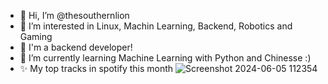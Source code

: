 - 👋 Hi, I’m @thesouthernlion
- 👀 I’m interested in Linux, Machin Learning, Backend, Robotics and Gaming
- :briefcase: I'm a backend developer!
- 🌱 I’m currently learning Machine Learning with Python and Chinesse :)
- ✨ My top tracks in spotify this month
  ![Screenshot 2024-06-05 112354](https://github.com/thesouthernlion/thesouthernlion/assets/165423338/417e4a71-33b4-427c-8022-866a70a806cf)

<!---
thesouthernlion/thesouthernlion is a ✨ special ✨ repository because its `README.md` (this file) appears on your GitHub profile.
You can click the Preview link to take a look at your changes.
--->
